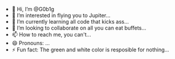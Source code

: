 - 👋 Hi, I’m @G0b1g
- 👀 I’m interested in flying you to Jupiter...
- 🌱 I’m currently learning all code that kicks ass...
- 💞️ I’m looking to collaborate on all you can eat buffets...
- 📫 How to reach me, you can't...
- 😄 Pronouns: ...
- ⚡ Fun fact: The green and white color is resposible for nothing...

<!---
G0b1g/G0b1g is a ✨ special ✨ repository because its `README.md` (this file) appears on your GitHub profile.
You can click the Preview link to take a look at your changes.
--->
